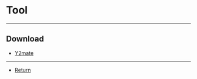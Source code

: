# Tool

---

## Download

- [Y2mate](https://www.y2mate.com/en865)

---

- [Return](./../readme.md)
